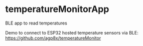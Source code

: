 temperatureMonitorApp
=====================

BLE app to read temperatures

Demo to connect to ESP32 hosted temperature sensors via BLE: https://github.com/agp8x/temperatureMonitor
